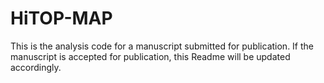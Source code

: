 # HiTOP-MAP

This is the analysis code for a manuscript submitted for publication. If the manuscript is accepted for publication, this Readme will be updated accordingly.
